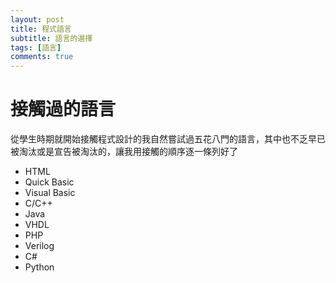 ```yaml
---
layout: post
title: 程式語言
subtitle: 語言的選擇
tags: [語言]
comments: true
---
```


# 接觸過的語言
從學生時期就開始接觸程式設計的我自然嘗試過五花八門的語言，其中也不乏早已被淘汰或是宣告被淘汰的，讓我用接觸的順序逐一條列好了
* HTML
* Quick Basic
* Visual Basic
* C/C++
* Java
* VHDL
* PHP
* Verilog
* C#
* Python